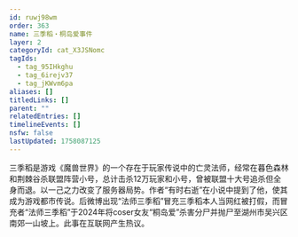 ```yaml
---
id: ruwj98wm
order: 363
name: 三季稻・桐岛爱事件
layer: 2
categoryId: cat_X3JSNomc
tagIds:
  - tag_95IHkghu
  - tag_6irejv37
  - tag_jKWvm6pa
aliases: []
titledLinks: []
parent: ""
relatedEntries: []
timelineEvents: []
nsfw: false
lastUpdated: 1758087125
---
```


三季稻是游戏《魔兽世界》的一个存在于玩家传说中的亡灵法师，经常在暮色森林和荆棘谷杀联盟阵营小号，总计击杀12万玩家和小号，曾被联盟十大号追杀但全身而退。以一己之力改变了服务器局势。作者“有时右逝”在小说中提到了他，使其成为游戏都市传说。后微博出现“法师三季稻”冒充三季稻本人当网红被打假，而冒充者“法师三季稻”于2024年将coser女友“桐岛爱”杀害分尸并抛尸至湖州市吴兴区南郊一山坡上。此事在互联网产生热议。